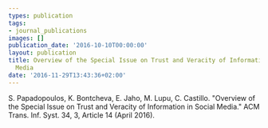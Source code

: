 ```yaml
---
types: publication
tags:
- journal_publications
images: []
publication_date: '2016-10-10T00:00:00'
layout: publication
title: Overview of the Special Issue on Trust and Veracity of Information in Social
  Media
date: '2016-11-29T13:43:36+02:00'
---
```

<p>S. Papadopoulos, K. Bontcheva, E. Jaho, M. Lupu, C. Castillo. "Overview of the Special Issue on Trust and Veracity of Information in Social Media." ACM Trans. Inf. Syst. 34, 3, Article 14 (April 2016).</p>
